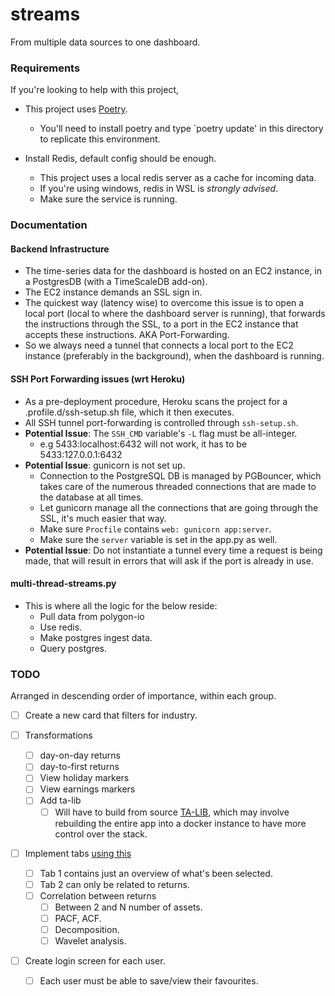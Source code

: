 # streams
From multiple data sources to one dashboard.

### Requirements
If you're looking to help with this project, 

- This project uses [Poetry](https://python-poetry.org/).
    - You'll need to install poetry and type `poetry update' in this directory to replicate this environment.

- Install Redis, default config should be enough. 
    - This project uses a local redis server as a cache for incoming data.
    - If you're using windows, redis in WSL is *strongly advised*.
    - Make sure the service is running.

### Documentation

#### Backend Infrastructure
- The time-series data for the dashboard is hosted on an EC2 instance, in a PostgresDB (with a TimeScaleDB add-on).
- The EC2 instance demands an SSL sign in.
- The quickest way (latency wise) to overcome this issue is to open a local port (local to where the dashboard server is running), 
that forwards the instructions through the SSL, to a port in the EC2 instance that accepts these instructions.  AKA Port-Forwarding.
- So we always need a tunnel that connects a local port to the EC2 instance (preferably in the background), when the dashboard is running.

#### SSH Port Forwarding issues (wrt Heroku)
- As a pre-deployment procedure, Heroku scans the project for a .profile.d/ssh-setup.sh file, 
  which it then executes.
- All SSH tunnel port-forwarding is controlled through `ssh-setup.sh`.
- **Potential Issue**: The `SSH_CMD` variable's `-L` flag must be all-integer. 
    - e.g 5433:localhost:6432 will not work, it has to be 5433:127.0.0.1:6432
- **Potential Issue**: gunicorn is not set up. 
    - Connection to the PostgreSQL DB is managed by PGBouncer, which takes care of the numerous threaded connections
      that are made to the database at all times.
    - Let gunicorn manage all the connections that are going through the SSL, it's much easier that way.
    - Make sure `Procfile` contains `web: gunicorn app:server`.
    - Make sure the `server` variable is set in the app.py as well.
- **Potential Issue**: Do not instantiate a tunnel every time a request is being made, that will result in errors that 
will ask if the port is already in use.

#### multi-thread-streams.py
- This is where all the logic for the below reside: 
    - Pull data from polygon-io
    - Use redis.
    - Make postgres ingest data.
    - Query postgres.

### TODO
Arranged in descending order of importance, within each group.

- [ ] Create a new card that filters for industry.

- [ ] Transformations
    - [ ] day-on-day returns 
    - [ ] day-to-first returns
    - [ ] View holiday markers
    - [ ] View earnings markers
    - [ ] Add ta-lib 
        - [ ] Will have to build from source [TA-LIB](https://github.com/mrjbq7/ta-lib), which may involve rebuilding 
           the entire app into a docker instance to have more control over the stack.

- [ ] Implement tabs [using this](https://dash-bootstrap-components.opensource.faculty.ai/examples/graphs-in-tabs/)
    - [ ] Tab 1 contains just an overview of what's been selected. 
    - [ ] Tab 2 can only be related to returns. 
    - [ ] Correlation between returns
        - [ ] Between 2 and N number of assets.
        - [ ] PACF, ACF.
        - [ ] Decomposition.
        - [ ] Wavelet analysis.
        
- [ ] Create login screen for each user.
    - [ ] Each user must be able to save/view their favourites.